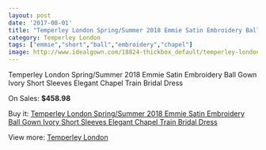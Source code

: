 ```yaml
---
layout: post
date: '2017-08-01'
title: "Temperley London Spring/Summer 2018 Emmie Satin Embroidery Ball Gown Ivory Short Sleeves Elegant Chapel Train Bridal Dress"
category: Temperley London
tags: ["emmie","short","ball","embroidery","chapel"]
image: http://www.idealgown.com/18824-thickbox_default/temperley-london-spring-summer-2018-emmie-satin-embroidery-ball-gown-ivory-short-sleeves-elegant-chapel-train-bridal-dress.jpg
---
```

Temperley London Spring/Summer 2018 Emmie Satin Embroidery Ball Gown Ivory Short Sleeves Elegant Chapel Train Bridal Dress

On Sales: **$458.98**
<a href="https://www.idealgown.com/en/temperley-london/7208-temperley-london-spring-summer-2018-emmie-satin-embroidery-ball-gown-ivory-short-sleeves-elegant-chapel-train-bridal-dress.html"><amp-img layout="responsive" width="600" height="600" src="//www.idealgown.com/18824-thickbox_default/temperley-london-spring-summer-2018-emmie-satin-embroidery-ball-gown-ivory-short-sleeves-elegant-chapel-train-bridal-dress.jpg" alt="Temperley London Spring/Summer 2018 Emmie Satin Embroidery Ball Gown Ivory Short Sleeves Elegant Chapel Train Bridal Dress 0" /></a>
<a href="https://www.idealgown.com/en/temperley-london/7208-temperley-london-spring-summer-2018-emmie-satin-embroidery-ball-gown-ivory-short-sleeves-elegant-chapel-train-bridal-dress.html"><amp-img layout="responsive" width="600" height="600" src="//www.idealgown.com/18828-thickbox_default/temperley-london-spring-summer-2018-emmie-satin-embroidery-ball-gown-ivory-short-sleeves-elegant-chapel-train-bridal-dress.jpg" alt="Temperley London Spring/Summer 2018 Emmie Satin Embroidery Ball Gown Ivory Short Sleeves Elegant Chapel Train Bridal Dress 1" /></a>
<a href="https://www.idealgown.com/en/temperley-london/7208-temperley-london-spring-summer-2018-emmie-satin-embroidery-ball-gown-ivory-short-sleeves-elegant-chapel-train-bridal-dress.html"><amp-img layout="responsive" width="600" height="600" src="//www.idealgown.com/18827-thickbox_default/temperley-london-spring-summer-2018-emmie-satin-embroidery-ball-gown-ivory-short-sleeves-elegant-chapel-train-bridal-dress.jpg" alt="Temperley London Spring/Summer 2018 Emmie Satin Embroidery Ball Gown Ivory Short Sleeves Elegant Chapel Train Bridal Dress 2" /></a>
<a href="https://www.idealgown.com/en/temperley-london/7208-temperley-london-spring-summer-2018-emmie-satin-embroidery-ball-gown-ivory-short-sleeves-elegant-chapel-train-bridal-dress.html"><amp-img layout="responsive" width="600" height="600" src="//www.idealgown.com/18826-thickbox_default/temperley-london-spring-summer-2018-emmie-satin-embroidery-ball-gown-ivory-short-sleeves-elegant-chapel-train-bridal-dress.jpg" alt="Temperley London Spring/Summer 2018 Emmie Satin Embroidery Ball Gown Ivory Short Sleeves Elegant Chapel Train Bridal Dress 3" /></a>
<a href="https://www.idealgown.com/en/temperley-london/7208-temperley-london-spring-summer-2018-emmie-satin-embroidery-ball-gown-ivory-short-sleeves-elegant-chapel-train-bridal-dress.html"><amp-img layout="responsive" width="600" height="600" src="//www.idealgown.com/18825-thickbox_default/temperley-london-spring-summer-2018-emmie-satin-embroidery-ball-gown-ivory-short-sleeves-elegant-chapel-train-bridal-dress.jpg" alt="Temperley London Spring/Summer 2018 Emmie Satin Embroidery Ball Gown Ivory Short Sleeves Elegant Chapel Train Bridal Dress 4" /></a>

Buy it: [Temperley London Spring/Summer 2018 Emmie Satin Embroidery Ball Gown Ivory Short Sleeves Elegant Chapel Train Bridal Dress](https://www.idealgown.com/en/temperley-london/7208-temperley-london-spring-summer-2018-emmie-satin-embroidery-ball-gown-ivory-short-sleeves-elegant-chapel-train-bridal-dress.html "Temperley London Spring/Summer 2018 Emmie Satin Embroidery Ball Gown Ivory Short Sleeves Elegant Chapel Train Bridal Dress")

View more: [Temperley London](https://www.idealgown.com/en/142-temperley-london "Temperley London")